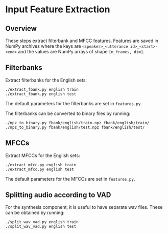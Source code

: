 Input Feature Extraction
========================

Overview
--------
These steps extract filterbank and MFCC features. Features are saved in NumPy
archives where the keys are `<speaker>_<utterance id>_<start>-<end>` and the
values are NumPy arrays of shape `[n_frames, dim]`.


Filterbanks
-----------
Extract filterbanks for the English sets:

    ./extract_fbank.py english train
    ./extract_fbank.py english test

The default parameters for the filterbanks are set in `features.py`.

The filterbanks can be converted to binary files by running:

    ./npz_to_binary.py fbank/english/train.npz fbank/english/train/
    ./npz_to_binary.py fbank/english/test.npz fbank/english/test/


MFCCs
-----
Extract MFCCs for the English sets:

    ./extract_mfcc.py english train
    ./extract_mfcc.py english test

The default parameters for the MFCCs are set in `features.py`.


Splitting audio according to VAD
--------------------------------
For the synthesis component, it is useful to have separate wav files. These can
be obtained by running:

    ./split_wav_vad.py english train
    ./split_wav_vad.py english test
    